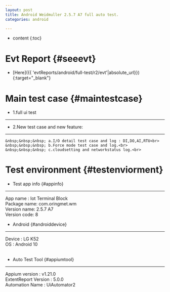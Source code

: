 ```yaml
---
layout: post
title: Android Weidmuller 2.5.7 A7 full auto test.
categories: android

---
```

* content
{:toc}

Evt Report  {#seeevt}
====================================
 + [Here]({{ 'evtReports/android/full-test/r2/evt'|absolute_url}}){:target="_blank"}

Main test case {#maintestcase}
====================================
 
+ 1.full ui test
------------------------------------
+ 2.New test case and new feature:<br>
------------------------------------
    &nbsp;&nbsp;&nbsp; a.I/O detail test case and log : DI,DO,AI,RTU<br>
    &nbsp;&nbsp;&nbsp; b.Force mode test case and log.<br>
    &nbsp;&nbsp;&nbsp; c.cloudsetting and networkstatus log.<br>


Test environment {#testenviorment}
====================================
+ Test app info  {#appinfo}
------------------------------------
  App name : Iot Terminal Block <br>
  Package name: com.oringmet.wm  <br>
  Version name: 2.5.7 A7  <br>
  Version code: 8 

+ Android   {#androiddevice}
------------------------------------
  Device : LG K52 <br>
  OS : Android 10 <br><br>
+ Auto Test Tool   {#appiumtool}
------------------------------------
  Appium version : v1.21.0 <br>
  ExtentReport Version : 5.0.0 <br>
  Automation Name  : UiAutomator2 <br><br>

